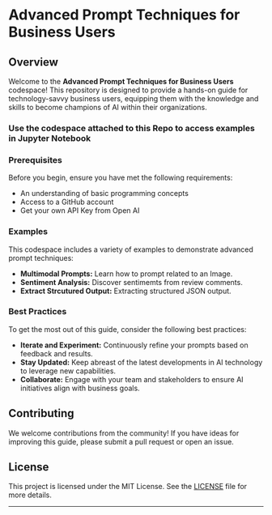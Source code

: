 # Advanced Prompt Techniques for Business Users

## Overview
Welcome to the **Advanced Prompt Techniques for Business Users** codespace! This repository is designed to provide a hands-on guide for technology-savvy business users, equipping them with the knowledge and skills to become champions of AI within their organizations.

### Use the codespace attached to this Repo to access examples in Jupyter Notebook

### Prerequisites
Before you begin, ensure you have met the following requirements:
- An understanding of basic programming concepts
- Access to a GitHub account
- Get your own API Key from Open AI

### Examples
This codespace includes a variety of examples to demonstrate advanced prompt techniques:
- **Multimodal Prompts:** Learn how to prompt related to an Image.
- **Sentiment Analysis:** Discover sentimemts from review comments.
- **Extract Strcutured Output:** Extracting structured JSON output.

### Best Practices
To get the most out of this guide, consider the following best practices:
- **Iterate and Experiment:** Continuously refine your prompts based on feedback and results.
- **Stay Updated:** Keep abreast of the latest developments in AI technology to leverage new capabilities.
- **Collaborate:** Engage with your team and stakeholders to ensure AI initiatives align with business goals.

## Contributing
We welcome contributions from the community! If you have ideas for improving this guide, please submit a pull request or open an issue.

## License
This project is licensed under the MIT License. See the [LICENSE](LICENSE) file for more details.

---
